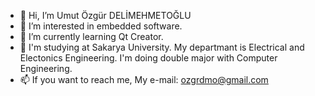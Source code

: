 - 👋 Hi, I’m Umut Özgür DELİMEHMETOĞLU
- 👀 I’m interested in embedded software.
- 🌱 I’m currently learning Qt Creator.
- 💞️ I'm studying at Sakarya University. My departmant is Electrical and Electonics Engineering. I'm doing double major with Computer Engineering.
- 📫 If you want to reach me, My e-mail: ozgrdmo@gmail.com

